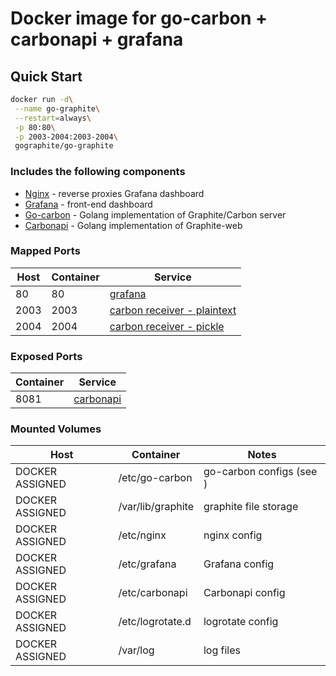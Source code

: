 # Docker image for go-carbon + carbonapi + grafana

## Quick Start

```sh
docker run -d\
 --name go-graphite\
 --restart=always\
 -p 80:80\
 -p 2003-2004:2003-2004\
 gographite/go-graphite
```

### Includes the following components

* [Nginx](http://nginx.org/) - reverse proxies Grafana dashboard
* [Grafana](http://www.grafana.com/) - front-end dashboard
* [Go-carbon](https://github.com/lomik/go-carbon) - Golang implementation of Graphite/Carbon server
* [Carbonapi](https://github.com/go-graphite/carbonapi) - Golang implementation of Graphite-web

### Mapped Ports

Host | Container | Service
---- | --------- | -------------------------------------------------------------------------------------------------------------------
  80 |        80 | [grafana](http://docs.grafana.org/)
2003 |      2003 | [carbon receiver - plaintext](http://graphite.readthedocs.io/en/latest/feeding-carbon.html#the-plaintext-protocol)
2004 |      2004 | [carbon receiver - pickle](http://graphite.readthedocs.io/en/latest/feeding-carbon.html#the-pickle-protocol)

### Exposed Ports

Container | Service
--------- | -------------------------------------------------------------------------------------------------------------------------
   8081   | [carbonapi](https://github.com/go-graphite/carbonapi/blob/master/doc/configuration.md#general-configuration-for-carbonapi)

### Mounted Volumes

Host              | Container                  | Notes
----------------- | -------------------------- | -------------------------------
DOCKER ASSIGNED   | /etc/go-carbon             | go-carbon configs (see )
DOCKER ASSIGNED   | /var/lib/graphite          | graphite file storage
DOCKER ASSIGNED   | /etc/nginx                 | nginx config
DOCKER ASSIGNED   | /etc/grafana               | Grafana config
DOCKER ASSIGNED   | /etc/carbonapi             | Carbonapi config
DOCKER ASSIGNED   | /etc/logrotate.d           | logrotate config
DOCKER ASSIGNED   | /var/log                   | log files
